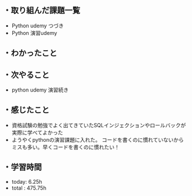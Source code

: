 ## ・取り組んだ課題一覧
- Python udemy つづき
- Python 演習udemy 


## ・わかったこと


## ・次やること
- python udemy 演習続き

## ・感じたこと
- 資格試験の勉強でよく出てきていたSQLインジェクションやロールバックが実際に学べてよかった
- ようやくpythonの演習課題に入れた。
コードを書くのに慣れていないからミスも多い。早くコードを書くのに慣れたい！

## ・学習時間
- today:   6.25h
- total  : 475.75h 
